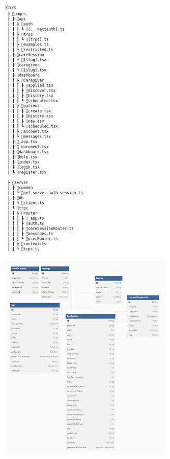 
```
📦src
 ┣ 📂pages
 ┃ ┣ 📂api
 ┃ ┃ ┣ 📂auth
 ┃ ┃ ┃ ┗ 📜[...nextauth].ts
 ┃ ┃ ┣ 📂trpc
 ┃ ┃ ┃ ┗ 📜[trpc].ts
 ┃ ┃ ┣ 📜examples.ts
 ┃ ┃ ┗ 📜restricted.ts
 ┃ ┣ 📂careSession
 ┃ ┃ ┗ 📜[slug].tsx
 ┃ ┣ 📂caregiver
 ┃ ┃ ┗ 📜[slug].tsx
 ┃ ┣ 📂dashboard
 ┃ ┃ ┣ 📂caregiver
 ┃ ┃ ┃ ┣ 📜applied.tsx
 ┃ ┃ ┃ ┣ 📜discover.tsx
 ┃ ┃ ┃ ┣ 📜history.tsx
 ┃ ┃ ┃ ┗ 📜scheduled.tsx
 ┃ ┃ ┣ 📂patient
 ┃ ┃ ┃ ┣ 📜create.tsx
 ┃ ┃ ┃ ┣ 📜history.tsx
 ┃ ┃ ┃ ┣ 📜new.tsx
 ┃ ┃ ┃ ┗ 📜scheduled.tsx
 ┃ ┃ ┣ 📜account.tsx
 ┃ ┃ ┗ 📜messages.tsx
 ┃ ┣ 📜_app.tsx
 ┃ ┣ 📜_document.tsx
 ┃ ┣ 📜dashboard.tsx
 ┃ ┣ 📜help.tsx
 ┃ ┣ 📜index.tsx
 ┃ ┣ 📜login.tsx
 ┃ ┗ 📜register.tsx

 ┣ 📂server
 ┃ ┣ 📂common
 ┃ ┃ ┗ 📜get-server-auth-session.ts
 ┃ ┣ 📂db
 ┃ ┃ ┗ 📜client.ts
 ┃ ┗ 📂trpc
 ┃ ┃ ┣ 📂router
 ┃ ┃ ┃ ┣ 📜_app.ts
 ┃ ┃ ┃ ┣ 📜auth.ts
 ┃ ┃ ┃ ┣ 📜careSessionRouter.ts
 ┃ ┃ ┃ ┣ 📜messages.ts
 ┃ ┃ ┃ ┗ 📜userRouter.ts
 ┃ ┃ ┣ 📜context.ts
 ┃ ┃ ┗ 📜trpc.ts


 ```

![db Schema](https://github.com/samuelahmed/HouseCall-draft-2/blob/3dce26e305aa9940e596845979d9ec0f6fd31587/prisma/dbImg/march24_2023.png?raw=true "DB Schema")


